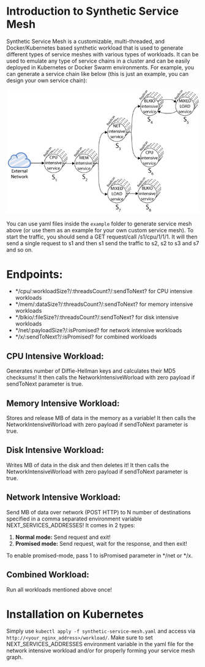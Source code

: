 # Introduction to Synthetic Service Mesh
Synthetic Service Mesh is a customizable, multi-threaded, and Docker/Kubernetes based synthetic workload that is used to generate different types of service meshes with various types of workloads. It can be used to emulate any type of service chains in a cluster and can be easily deployed in Kubernetes or Docker Swarm environments. For example, you can generate a service chain like below (this is just an example, you can design your own service chain):    

![Image of a service chain](./images/service_chain.png)

You can use yaml files inside the `example` folder to generate service mesh above (or use them as an example for your own custom service mesh). To start the traffic, you should send a GET request/call /s1/cpu/1/1/1. It will then send a single request to s1 and then s1 send the traffic to s2, s2 to s3 and s7 and so on.

# Endpoints:
* */cpu/:workloadSize?/:threadsCount?/:sendToNext? for CPU intensive workloads
* */mem/:dataSize?/:threadsCount?/:sendToNext? for memory intensive workloads
* */blkio/:fileSize?/:threadsCount?/:sendToNext? for disk intensive workloads
* */net/:payloadSize?/:isPromised? for network intensive workloads
* */x/:sendToNext?/:isPromised? for combined workloads


## CPU Intensive Workload: 
Generates <workloadSize> number of Diffie-Hellman keys and calculates their MD5 checksums! It then calls the NetworkIntensiveWorload with zero payload if sendToNext parameter is true.
## Memory Intensive Workload: 
Stores and release <dataSize>MB of data in the memory as a variable! It then calls the NetworkIntensiveWorload with zero payload if sendToNext parameter is true.
## Disk Intensive Workload: 
Writes <fileSize>MB of data in the disk and then deletes it! It then calls the NetworkIntensiveWorload with zero payload if sendToNext parameter is true.
## Network Intensive Workload:
Send <payloadSize>MB of data over network (POST HTTP) to N number of destinations specified in a comma separated environment variable NEXT_SERVICES_ADDRESSES!
It comes in 2 types:
 
1. **Normal mode:** Send request and exit!
2. **Promised mode:** Send request, wait for the response, and then exit!

To enable promised-mode, pass 1 to isPromised parameter in */net or */x.

## Combined Workload: 
Run all workloads mentioned above once!

# Installation on Kubernetes
Simply use `kubectl apply -f synthetic-service-mesh.yaml` and access via `http://<your_nginx_address>/workload/`. Make sure to set NEXT_SERVICES_ADDRESSES environment variable in the yaml file for the network intensive workload and/or for properly forming your service mesh graph.
